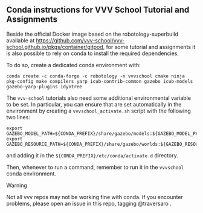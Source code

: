 ## Conda instructions for VVV School Tutorial and Assignments

Beside the official Docker image based on the robotology-superbuild available at https://github.com/vvv-school/vvv-school.github.io/pkgs/container/gitpod, 
for some tutorial and assignments it is also possible to rely on conda to install the required dependencies.

To do so, create a dedicated conda environment with:
~~~
conda create -c conda-forge -c robotology -n vvvschool cmake ninja pkg-config make compilers yarp icub-contrib-common gazebo icub-models gazebo-yarp-plugins idyntree
~~~

The `vvv-school` tutorials also need some additional environmental variable to be set. 
In particular, you can ensure that are set automatically in the environment by creating a `vvvschool_activate.sh` script with the following two lines:
~~~
export GAZEBO_MODEL_PATH=${CONDA_PREFIX}/share/gazebo/models:${GAZEBO_MODEL_PATH}
export GAZEBO_RESOURCE_PATH=${CONDA_PREFIX}/share/gazebo/worlds:${GAZEBO_RESOURCE_PATH}
~~~

and adding it in the `${CONDA_PREFIX}/etc/conda/activate.d` directory.

Then, whenever to run a command, remember to run it in the `vvvschool` conda environment.

> [!WARNING]  
> Not all vvv repos may not be working fine with conda. If you encounter problems, please open an issue in this repo, tagging @traversaro .
